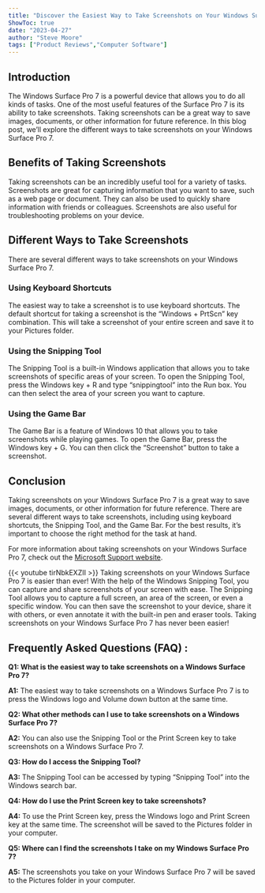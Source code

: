 ```yaml
---
title: "Discover the Easiest Way to Take Screenshots on Your Windows Surface Pro 7!"
ShowToc: true 
date: "2023-04-27"
author: "Steve Moore" 
tags: ["Product Reviews","Computer Software"]
---
```

## Introduction 
The Windows Surface Pro 7 is a powerful device that allows you to do all kinds of tasks. One of the most useful features of the Surface Pro 7 is its ability to take screenshots. Taking screenshots can be a great way to save images, documents, or other information for future reference. In this blog post, we’ll explore the different ways to take screenshots on your Windows Surface Pro 7. 

## Benefits of Taking Screenshots 
Taking screenshots can be an incredibly useful tool for a variety of tasks. Screenshots are great for capturing information that you want to save, such as a web page or document. They can also be used to quickly share information with friends or colleagues. Screenshots are also useful for troubleshooting problems on your device. 

## Different Ways to Take Screenshots 
There are several different ways to take screenshots on your Windows Surface Pro 7. 

### Using Keyboard Shortcuts 
The easiest way to take a screenshot is to use keyboard shortcuts. The default shortcut for taking a screenshot is the “Windows + PrtScn” key combination. This will take a screenshot of your entire screen and save it to your Pictures folder.

### Using the Snipping Tool 
The Snipping Tool is a built-in Windows application that allows you to take screenshots of specific areas of your screen. To open the Snipping Tool, press the Windows key + R and type “snippingtool” into the Run box. You can then select the area of your screen you want to capture. 

### Using the Game Bar 
The Game Bar is a feature of Windows 10 that allows you to take screenshots while playing games. To open the Game Bar, press the Windows key + G. You can then click the “Screenshot” button to take a screenshot. 

## Conclusion 
Taking screenshots on your Windows Surface Pro 7 is a great way to save images, documents, or other information for future reference. There are several different ways to take screenshots, including using keyboard shortcuts, the Snipping Tool, and the Game Bar. For the best results, it’s important to choose the right method for the task at hand. 

For more information about taking screenshots on your Windows Surface Pro 7, check out the [Microsoft Support website](https://support.microsoft.com/en-us/surface/take-screenshots-on-surface-pro-7-d6a20f6d-2c3b-d1b3-4f02-9c3e7e7c50b3).

{{< youtube tirNbkEXZII >}} 
Taking screenshots on your Windows Surface Pro 7 is easier than ever! With the help of the Windows Snipping Tool, you can capture and share screenshots of your screen with ease. The Snipping Tool allows you to capture a full screen, an area of the screen, or even a specific window. You can then save the screenshot to your device, share it with others, or even annotate it with the built-in pen and eraser tools. Taking screenshots on your Windows Surface Pro 7 has never been easier!

## Frequently Asked Questions (FAQ) :
**Q1: What is the easiest way to take screenshots on a Windows Surface Pro 7?** 

**A1:** The easiest way to take screenshots on a Windows Surface Pro 7 is to press the Windows logo and Volume down button at the same time.

**Q2: What other methods can I use to take screenshots on a Windows Surface Pro 7?**

**A2:** You can also use the Snipping Tool or the Print Screen key to take screenshots on a Windows Surface Pro 7.

**Q3: How do I access the Snipping Tool?**

**A3:** The Snipping Tool can be accessed by typing “Snipping Tool” into the Windows search bar.

**Q4: How do I use the Print Screen key to take screenshots?**

**A4:** To use the Print Screen key, press the Windows logo and Print Screen key at the same time. The screenshot will be saved to the Pictures folder in your computer.

**Q5: Where can I find the screenshots I take on my Windows Surface Pro 7?**

**A5:** The screenshots you take on your Windows Surface Pro 7 will be saved to the Pictures folder in your computer.


